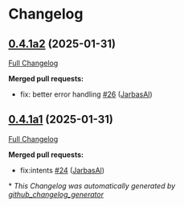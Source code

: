 # Changelog

## [0.4.1a2](https://github.com/OpenVoiceOS/ovos-persona/tree/0.4.1a2) (2025-01-31)

[Full Changelog](https://github.com/OpenVoiceOS/ovos-persona/compare/0.4.1a1...0.4.1a2)

**Merged pull requests:**

- fix: better error handling [\#26](https://github.com/OpenVoiceOS/ovos-persona/pull/26) ([JarbasAl](https://github.com/JarbasAl))

## [0.4.1a1](https://github.com/OpenVoiceOS/ovos-persona/tree/0.4.1a1) (2025-01-31)

[Full Changelog](https://github.com/OpenVoiceOS/ovos-persona/compare/0.4.0...0.4.1a1)

**Merged pull requests:**

- fix:intents [\#24](https://github.com/OpenVoiceOS/ovos-persona/pull/24) ([JarbasAl](https://github.com/JarbasAl))



\* *This Changelog was automatically generated by [github_changelog_generator](https://github.com/github-changelog-generator/github-changelog-generator)*
